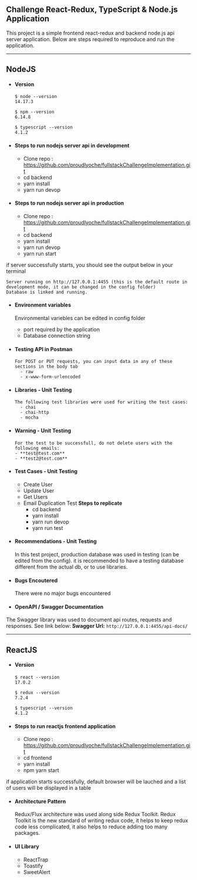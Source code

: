 ## Challenge React-Redux, TypeScript & Node.js Application

This project is a simple frontend react-redux and backend node.js api server application.
Below are steps required to reproduce and run the application.

---

## NodeJS

- #### Version

      $ node --version
      14.17.3

      $ npm --version
      6.14.8

      $ typescript --version
      4.1.2

- #### Steps to run nodejs server api in **development**

  - Clone repo : https://github.com/proudlyoche/fullstackChallengeImplementation.git
  - cd backend
  - yarn install
  - yarn run devop

- #### Steps to run nodejs server api in **production**

  - Clone repo : https://github.com/proudlyoche/fullstackChallengeImplementation.git
  - cd backend
  - yarn install
  - yarn run devop
  - yarn run start

if server successfully starts, you should see the output below in your terminal

    Server running on http://127.0.0.1:4455 (this is the default route in development mode, it can be changed in the config folder)
    Database is linked and running.

- #### Environment variables

  Environmental variebles can be edited in config folder

  - port required by the application
  - Database connection string

- #### Testing API in Postman

      For POST or PUT requests, you can input data in any of these sections in the body tab
        - raw
        - x-www-form-urlencoded

- #### Libraries - Unit Testing

      The following test libraries were used for writing the test cases:
        - chai
        - chai-http
        - mocha

- #### Warning - Unit Testing

      For the test to be successfull, do not delete users with the following emails:
      - **test@test.com**
      - **test2@test.com**

- #### Test Cases - Unit Testing

  - Create User
  - Update User
  - Get Users
  - Email Duplication Test
    **Steps to replicate**
    - cd backend
    - yarn install
    - yarn run devop
    - yarn run test

- #### Recommendations - Unit Testing

  In this test project, production database was used in testing (can be edited from the config). it is recommended to have a testing database different from the actual db, or to use libraries.

- #### Bugs Encoutered

  There were no major bugs encountered

- #### OpenAPI / Swagger Documentation

The Swagger library was used to document api routes, requests and responses. See link below:
**Swagger Url:** `http://127.0.0.1:4455/api-docs/`

---

## ReactJS

- #### Version

      $ react --version
      17.0.2

      $ redux --version
      7.2.4

      $ typescript --version
      4.1.2

- #### Steps to run reactjs frontend application

  - Clone repo : https://github.com/proudlyoche/fullstackChallengeImplementation.git
  - cd frontend
  - yarn install
  - npm yarn start
  

if application starts successfully, default browser will be lauched and a list of users will be displayed in a table

- #### Architecture Pattern

  Redux/Flux architecture was used along side Redux Toolkit. Redux Toolkit is the new standard of writing redux code, it helps to keep redux code less complicated, it also helps to reduce adding too many packages.

- #### UI Library

  - ReactTrap
  - Toastify
  - SweetAlert
